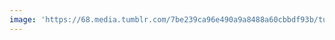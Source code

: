 ```yaml
---
image: 'https://68.media.tumblr.com/7be239ca96e490a9a8488a60cbbdf93b/tumblr_ocnyt48ir51tbdx3so1_1280.jpg'
---
```

